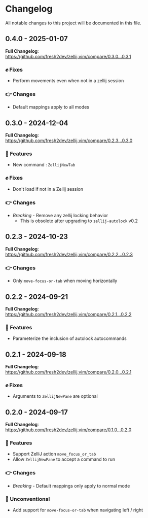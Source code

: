 # Changelog

All notable changes to this project will be documented in this file.

## 0.4.0 - 2025-01-07

**Full Changelog**: https://github.com/fresh2dev/zellij.vim/compare/0.3.0...0.3.1

### :fist: Fixes

- Perform movements even when not in a zellij session

### :point_right: Changes

- Default mappings apply to all modes

## 0.3.0 - 2024-12-04

**Full Changelog**: https://github.com/fresh2dev/zellij.vim/compare/0.2.3...0.3.0

### :clap: Features

- New command `:ZellijNewTab`

### :fist: Fixes

- Don't load if not in a Zellij session

### :point_right: Changes

- *Breaking* - Remove any zellij locking behavior
    - This is obsolete after upgrading to `zellij-autolock` v0.2

## 0.2.3 - 2024-10-23

**Full Changelog**: https://github.com/fresh2dev/zellij.vim/compare/0.2.2...0.2.3

### :point_right: Changes

- Only `move-focus-or-tab` when moving horizontally

## 0.2.2 - 2024-09-21

**Full Changelog**: https://github.com/fresh2dev/zellij.vim/compare/0.2.1...0.2.2

### :clap: Features

- Parameterize the inclusion of autolock autocommands

## 0.2.1 - 2024-09-18

**Full Changelog**: https://github.com/fresh2dev/zellij.vim/compare/0.2.0...0.2.1

### :fist: Fixes

- Arguments to `ZellijNewPane` are optional

## 0.2.0 - 2024-09-17

**Full Changelog**: https://github.com/fresh2dev/zellij.vim/compare/0.1.0...0.2.0

### :clap: Features

- Support ZelliJ action `move_focus_or_tab`
- Allow `ZellijNewPane` to accept a command to run

### :point_right: Changes

- *Breaking* - Default mappings only apply to normal mode

### :shit: Unconventional

- Add support for `move-focus-or-tab` when navigating left / right

<!-- generated by git-cliff -->
